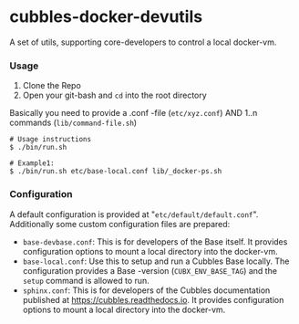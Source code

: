 # cubbles-docker-devutils
A set of utils, supporting core-developers to control a local docker-vm.

### Usage
1. Clone the Repo
2. Open your git-bash and `cd` into the root directory
  
  
  Basically you need to provide a .conf -file (`etc/xyz.conf`) AND 1..n commands (`lib/command-file.sh`)

    # Usage instructions
    $ ./bin/run.sh
    
    # Example1:
    $ ./bin/run.sh etc/base-local.conf lib/_docker-ps.sh
    
### Configuration
A default configuration is provided at "`etc/default/default.conf`".
Additionally some custom configuration files are prepared:

* `base-devbase.conf`: This is for developers of the Base itself. It provides configuration options to mount a local directory into the docker-vm.
* `base-local.conf`: Use this to setup and run a Cubbles Base locally. The configuration provides a Base -version (`CUBX_ENV_BASE_TAG`) and the `setup` command is allowed to run.
* `sphinx.conf`: This is for developers of the Cubbles documentation published at <https://cubbles.readthedocs.io>.  It provides configuration options to mount a local directory into the docker-vm.
 